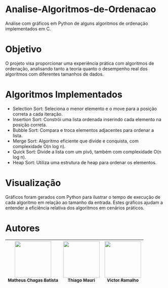 # Analise-Algoritmos-de-Ordenacao
Análise com gráficos em Python de alguns algoritmos de ordenação implementados em C.

# Objetivo
O projeto visa proporcionar uma experiência prática com algoritmos de ordenação, analisando tanto a teoria quanto o desempenho real dos algoritmos com diferentes tamanhos de dados.

# Algoritmos Implementados
- Selection Sort: Seleciona o menor elemento e o move para a posição correta a cada iteração.
- Insertion Sort: Constrói uma lista ordenada inserindo cada elemento na posição correta.
- Bubble Sort: Compara e troca elementos adjacentes para ordenar a lista.
- Merge Sort: Algoritmo eficiente que divide e conquista, com complexidade O(n log n).
- Quick Sort: Divide a lista com um pivô, também com complexidade O(n log n).
- Heap Sort: Utiliza uma estrutura de heap para ordenar os elementos.

# Visualização
Gráficos foram gerados com Python para ilustrar o tempo de execução de cada algoritmo em relação ao tamanho da entrada. Estes gráficos ajudam a entender a eficiência relativa dos algoritmos em cenários práticos.

# Autores

| [<img loading="lazy" src="https://avatars.githubusercontent.com/u/161663834?v=4" width=115><br><sub>Matheus Chagas Batista</sub>](https://github.com/matheuschagasb) |  [<img loading="lazy" src="https://media.licdn.com/dms/image/v2/D4D35AQF_d_8dyx-N8A/profile-framedphoto-shrink_400_400/profile-framedphoto-shrink_400_400/0/1729019213896?e=1731891600&v=beta&t=Idd2_CqM_sM-BKIHNQzxtn6q29xTbIEEULu77z-VEC0" width=115><br><sub>Thiago Mauri</sub>](https://www.linkedin.com/in/thiago-mauri-gonzalez/) |  [<img loading="lazy" src="https://avatars.githubusercontent.com/u/116125017?v=4" width=115><br><sub>Victor Ramalho</sub>](https://github.com/RamalhoVr) |
| :---: | :---: | :---: |
